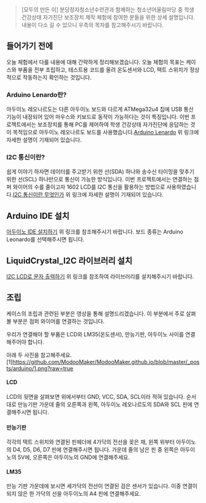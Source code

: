 > [모두의 만든 이] 분당정자청소년수련관과 함께하는 청소년어울림마당 중 학생 건강상태 자가진단 보조장치 제작 체험에 참여한 분들을 위한 상세 설명입니다. 내용이 다소 길 수 있으니 우측의 목차를 참고해주시기 바랍니다.

<!-- more -->

들어가기 전에
-------------

오늘 체험에서 다룰 내용에 대해 간략하게 정리해보겠습니다. 오늘 체험의 목표는 케이스와 부품을 전부 조립하고, 테스트용 코드를 올려 온도센서와 LCD, 택트 스위치가 정상적으로 작동하는지 확인하는 것입니다.

### Arduino Lenardo란?

아두이노 레오나르도는 다른 아두이노 보드와 다르게 ATMega32u4 칩에 USB 통신 기능이 내장되어 있어 마우스와 키보드로 동작이 가능하다는 것이 특징입니다. 이번 프로젝트에서는 보조장치를 통해 PC를 제어하여 학생 건강상태 자가진단에 응답하는 것이 목적임으로 아두이노 레오나르도 보드를 사용했습니다.[Arduino Lenardo](https://www.arduino.cc/en/Main/Arduino_BoardLeonardo) 위 링크에 자세한 설명이 기재되어 있습니다.

### I2C 통신이란?

쉽게 이야기 하자면 데이터를 주고받기 위한 선(SDA) 하나와 송수신 타이밍을 맞추기 위한 선(SCL) 하나만으로 통신이 가능한 방식입니다. 이번 프로젝트에서는 연결하는 점퍼 와이어의 수를 줄이고자 1602 LCD를 I2C 통신을 활용하는 방법으로 사용하였습니다.[I2C 통신이란 무엇인가](https://blog.naver.com/yuyyulee/220323559541) 위 링크에 자세한 설명이 기재되어 있습니다.

Arduino IDE 설치
----------------

[아두이노 IDE 설치하기](https://blog.naver.com/eduino/220915294940) 위 링크를 참조해주시기 바랍니다. 보드 종류는 Arduino Leonardo를 선택해주시면 됩니다.

LiquidCrystal_I2C 라이브러리 설치
---------------------------------

[I2C LCD로 문자 출력하기](https://kocoafab.cc/tutorial/view/727) 위 링크를 참조하여 라이브러리를 설치해주시기 바랍니다.

조립
----

케이스의 조립과 관련된 부분은 영상을 통해 설명드리겠습니다. 이 부분에서 주로 살펴볼 부분은 점퍼 와이어를 연결하는 것입니다.

우리가 연결해야 할 부품은 LCD와 LM35(온도센서), 만능기판, 아두이노 사이를 연결해주어야 합니다.

아래 두 사진을 참고해주세요.[1]https://github.com/ModooMaker/ModooMaker.github.io/blob/master/_posts/arduino/1.png?raw=true

#### LCD

LCD의 뒷면을 살펴보면 위에서부터 GND, VCC, SDA, SCL이라 적혀 있습니다. 순서대로 만능기판 가운데 줄의 오른쪽과 왼쪽, 아두이노 레오나르도의 SDA와 SCL 핀에 연결해주시면 됩니다.

#### 만능기판

각각의 택트 스위치와 연결된 핀헤더에 4가닥의 전선을 꽂은 채, 왼쪽 위부터 아두이노의 D4, D5, D6, D7 핀에 연결해주시면 됩니다. 가운데 줄의 남은 핀 중 왼쪽은 아두이노의 5V에, 오른쪽은 아두이노의 GND에 연결해주세요.

#### LM35

만능 기판 가운데에 보시면 세가닥의 전선이 연결된 검은 센서가 있습니다. 이중 연결이 되지 않은 한 가닥의 선을 아두이노의 A4 핀에 연결해주세요.
